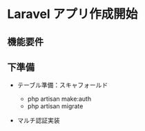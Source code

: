 # Laravel アプリ作成開始

## 機能要件

## 下準備

* テーブル準備：スキャフォールド
    * php artisan make:auth
    * php artisan migrate

* マルチ認証実装